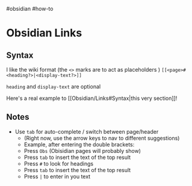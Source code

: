 #obsidian #how-to 

# Obsidian Links
## Syntax
I like the wiki format (the `<>` marks are to act as placeholders )
`[[<page>#<heading?>|<display-text?>]]`

`heading` and `display-text` are optional

Here's a real example to [[Obsidian/Links#Syntax|this very section]]!

## Notes
- Use `tab` for auto-complete / switch between page/header
  - (Right now, use the arrow keys to nav to different suggestions)
  - Example, after entering the double brackets:
  - Press `Obs` (Obisidian pages will probably show)
  - Press `tab` to insert the text of the top result
  - Press `#` to look for headings
  - Press `tab` to insert the text of the top result
  - Press `|` to enter in you text